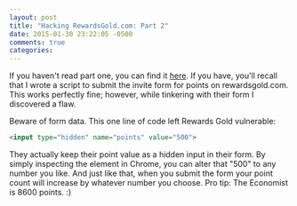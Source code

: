```yaml
---
layout: post
title: "Hacking RewardsGold.com: Part 2"
date: 2015-01-30 23:22:05 -0500
comments: true
categories: 
---
```

If you haven't read part one, you can find it [here](http://joshuabamboo.github.io/blog/2015/01/25/hacking-rewardsgold-dot-com/). If you have, you'll recall that I wrote a script to submit the invite form for points on rewardsgold.com. This works perfectly fine; however, while tinkering with their form I discovered a flaw.

Beware of form data. This one line of code left Rewards Gold vulnerable:

```html
<input type="hidden" name="points" value="500">
```

They actually keep their point value as a hidden input in their form. By simply inspecting the element in Chrome, you can alter that "500" to any number you like. And just like that, when you submit the form your point count will increase by whatever number you choose. Pro tip: The Economist is 8600 points. :)